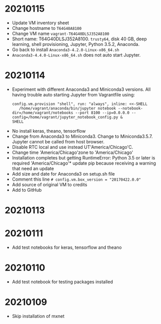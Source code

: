 
# 20210115
* Update VM inventory sheet
* Change hostname to `T64G40A8100`
* Change VM name `vagrant-T64G40DLSJ352A8100`
* Short name: T64G40DLSJ352A8100. `trusty64`, disk 40 GB, deep learning, shell provisioning, Jupyter, Python 3.5.2, Anaconda.
* Go back to install `Anaconda3-4.2.0-Linux-x86_64.sh`
* `Anaconda3-4.4.0-Linux-x86_64.sh`  does not auto start Jupyter.
# 20210114
* Experiment with different Anaconda3 and Miniconda3 versions. All having trouble auto starting Jupyter from Vagrantfile using:
    ```
    config.vm.provision "shell", run: "always", inline: <<-SHELL
       /home/vagrant/anaconda/bin/jupyter notebook --notebook-dir=/home/vagrant/notebooks --port 8100 --ip=0.0.0.0 --config=/home/vagrant/jupyter_notebook_config.py &
    SHELL
    ```
* No install keras, theano, tensorflow
* Change from Anaconda3 to Miniconda3. Change to Miniconda3.5.7. Jupyter cannot be called from host browser.
* Disable RTC local and use instead UT'America/Chicago'C.
* Change time 'America/Chicago'zone to 'America/Chicago'
* Installation completes but getting RuntimeError: Python 3.5 or later is required
'America/Chicago'* update pip because receiving a warning that need an update
* Add size and date for Anaconda3 on setup.sh file
* Comment this line `# config.vm.box_version = "20170422.0.0"`
* Add source of original VM to credits
* Add to GitHub

# 20210113

# 20210111
* Add test notebooks for keras, tensorflow and theano

# 20210110
* Add test notebook for testing packages installed

# 20210109
* Skip installation of mxnet

